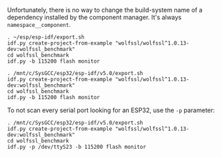 


Unfortunately, there is no way to change the build-system name of a dependency installed by the component manager. It's always `namespace__component`.

```
. ~/esp/esp-idf/export.sh
idf.py create-project-from-example "wolfssl/wolfssl^1.0.13-dev:wolfssl_benchmark"
cd wolfssl_benchmark
idf.py -b 115200 flash monitor
```

```
. /mnt/c/SysGCC/esp32/esp-idf/v5.0/export.sh
idf.py create-project-from-example "wolfssl/wolfssl^1.0.13-dev:wolfssl_benchmark"
cd wolfssl_benchmark
idf.py -b 115200 flash monitor
```

To not scan every serial port looking for an ESP32, use the `-p` parameter:

```
. /mnt/c/SysGCC/esp32/esp-idf/v5.0/export.sh
idf.py create-project-from-example "wolfssl/wolfssl^1.0.13-dev:wolfssl_benchmark"
cd wolfssl_benchmark
idf.py -p /dev/ttyS23 -b 115200 flash monitor
```
